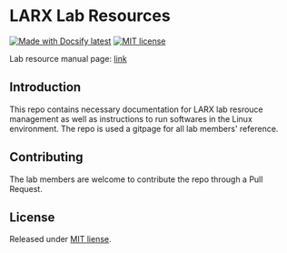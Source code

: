 # LARX Lab Resources
[![Made with Docsify latest](https://img.shields.io/npm/v/docsify?label=docsify)](https://docsify.js.org/)
[![MIT license](https://img.shields.io/badge/License-MIT-blue)](#license)

Lab resource manual page: [link](https://yuhan16.github.io/larx_resource/)
## Introduction
This repo contains necessary documentation for LARX lab resrouce management as well as instructions to run softwares in the Linux environment. The repo is used a gitpage for all lab members' reference.

## Contributing 
The lab members are welcome to contribute the repo through a Pull Request.

## License
Released under [MIT liense](https://github.com/MichaelCurrin/docsify-js-tutorial/blob/master/LICENSE).
